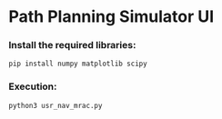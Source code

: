 # Path Planning Simulator UI 
### Install the required libraries:
``` pip install numpy matplotlib scipy ```

### Execution:
``` python3 usr_nav_mrac.py ```

